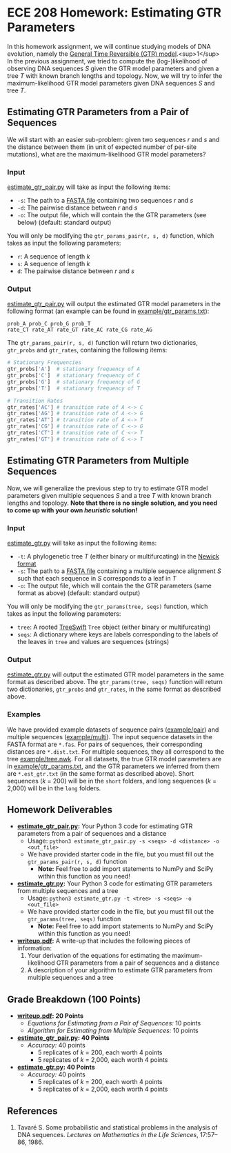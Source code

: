 # ECE 208 Homework: Estimating GTR Parameters
In this homework assignment, we will continue studying models of DNA evolution, namely the [General Time Reversible (GTR) model](https://en.wikipedia.org/wiki/Models_of_DNA_evolution#GTR_model_(Tavar%C3%A9_1986)).<sup>1</sup> In the previous assignment, we tried to compute the (log-)likelihood of observing DNA sequences *S* given the GTR model parameters and given a tree *T* with known branch lengths and topology. Now, we will try to infer the maximum-likelihood GTR model parameters given DNA sequences *S* and tree *T*.

## Estimating GTR Parameters from a Pair of Sequences
We will start with an easier sub-problem: given two sequences *r* and *s* and the distance between them (in unit of expected number of per-site mutations), what are the maximum-likelihood GTR model parameters?

### Input
[estimate_gtr_pair.py](estimate_gtr_pair.py) will take as input the following items:
* `-s`: The path to a [FASTA file](https://en.wikipedia.org/wiki/FASTA_format) containing two sequences *r* and *s*
* `-d`: The pairwise distance between *r* and *s*
* `-o`: The output file, which will contain the the GTR parameters (see below) (default: standard output)

You will only be modifying the `gtr_params_pair(r, s, d)` function, which takes as input the following parameters:
* `r`: A sequence of length *k*
* `s`: A sequence of length *k*
* `d`: The pairwise distance between *r* and *s*

### Output
[estimate_gtr_pair.py](estimate_gtr_pair.py) will output the estimated GTR model parameters in the following format (an example can be found in [example/gtr_params.txt](example/gtr_params.txt)):

```
prob_A prob_C prob_G prob_T
rate_CT rate_AT rate_GT rate_AC rate_CG rate_AG
```

The `gtr_params_pair(r, s, d)` function will return two dictionaries, `gtr_probs` and `gtr_rates`, containing the following items:

```python
# Stationary Frequencies
gtr_probs['A']  # stationary frequency of A
gtr_probs['C']  # stationary frequency of C
gtr_probs['G']  # stationary frequency of G
gtr_probs['T']  # stationary frequency of T

# Transition Rates
gtr_rates['AC'] # transition rate of A <-> C
gtr_rates['AG'] # transition rate of A <-> G
gtr_rates['AT'] # transition rate of A <-> T
gtr_rates['CG'] # transition rate of C <-> G
gtr_rates['CT'] # transition rate of C <-> T
gtr_rates['GT'] # transition rate of G <-> T
```

## Estimating GTR Parameters from Multiple Sequences
Now, we will generalize the previous step to try to estimate GTR model parameters given multiple sequences *S* and a tree *T* with known branch lengths and topology. **Note that there is no single solution, and you need to come up with your own *heuristic* solution!** 

### Input
[estimate_gtr.py](estimate_gtr.py) will take as input the following items:
* `-t`: A phylogenetic tree *T* (either binary or multifurcating) in the [Newick format](https://en.wikipedia.org/wiki/Newick_format)
* `-s`: The path to a [FASTA file](https://en.wikipedia.org/wiki/FASTA_format) containing a multiple sequence alignment *S* such that each sequence in *S* corresponds to a leaf in *T*
* `-o`: The output file, which will contain the the GTR parameters (same format as above) (default: standard output)

You will only be modifying the `gtr_params(tree, seqs)` function, which takes as input the following parameters:
* `tree`: A rooted [TreeSwift](https://github.com/niemasd/TreeSwift) `Tree` object (either binary or multifurcating)
* `seqs`: A dictionary where keys are labels corresponding to the labels of the leaves in `tree` and values are sequences (strings)

### Output
[estimate_gtr.py](estimate_gtr.py) will output the estimated GTR model parameters in the same format as described above. The `gtr_params(tree, seqs)` function will return two dictionaries, `gtr_probs` and `gtr_rates`, in the same format as described above.

### Examples
We have provided example datasets of sequence pairs ([example/pair](example/pair)) and multiple sequences ([example/multi](example/multi)). The input sequence datasets in the FASTA format are `*.fas`. For pairs of sequences, their corresponding distances are `*.dist.txt`. For multiple sequences, they all correspond to the tree [example/tree.nwk](example/tree.nwk). For all datasets, the true GTR model parameters are in [example/gtr_params.txt](example/gtr_params.txt), and the GTR parameters we inferred from them are `*.est_gtr.txt` (in the same format as described above). Short sequences (*k* = 200) will be in the `short` folders, and long sequences (*k* = 2,000) will be in the `long` folders.

## Homework Deliverables
* **[estimate_gtr_pair.py](estimate_gtr_pair.py):** Your Python 3 code for estimating GTR parameters from a pair of sequences and a distance
    * Usage: `python3 estimate_gtr_pair.py -s <seqs> -d <distance> -o <out_file>`
    * We have provided starter code in the file, but you must fill out the `gtr_params_pair(r, s, d)` function
        * **Note:** Feel free to add import statements to NumPy and SciPy within this function as you need!
* **[estimate_gtr.py](estimate_gtr.py):** Your Python 3 code for estimating GTR parameters from multiple sequences and a tree
    * Usage: `python3 estimate_gtr.py -t <tree> -s <seqs> -o <out_file>`
    * We have provided starter code in the file, but you must fill out the `gtr_params(tree, seqs)` function
        * **Note:** Feel free to add import statements to NumPy and SciPy within this function as you need!
* **[writeup.pdf](writeup.pdf):** A write-up that includes the following pieces of information:
    1. Your derivation of the equations for estimating the maximum-likelihood GTR parameters from a pair of sequences and a distance
    2. A description of your algorithm to estimate GTR parameters from multiple sequences and a tree

## Grade Breakdown (100 Points)
* **[writeup.pdf](writeup.pdf): 20 Points**
    * *Equations for Estimating from a Pair of Sequences:* 10 points
    * *Algorithm for Estimating from Multiple Sequences:* 10 points
* **[estimate_gtr_pair.py](estimate_gtr_pair.py): 40 Points**
    * *Accuracy:* 40 points
        * 5 replicates of *k* = 200, each worth 4 points
        * 5 replicates of *k* = 2,000, each worth 4 points
* **[estimate_gtr.py](estimate_gtr.py): 40 Points**
    * *Accuracy:* 40 points
        * 5 replicates of *k* = 200, each worth 4 points
        * 5 replicates of *k* = 2,000, each worth 4 points

## References
1. Tavaré S. Some probabilistic and statistical problems in the analysis of DNA sequences. *Lectures on Mathematics in the Life Sciences*, 17:57–86, 1986.
